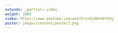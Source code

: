 ```yaml
---
extends: _partials.video
weight: 1000
video: https://www.youtube.com/watch?v=KjANcH4YkPg
poster: images/content/poster2.png
---
```


